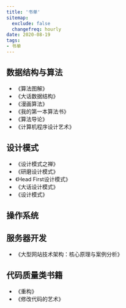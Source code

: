 ```yaml
---
title: '书单'
sitemap:
  exclude: false
  changefreq: hourly
date: 2020-08-19
tags:
- 书单
---
```


## 数据结构与算法
* 《算法图解》
* 《大话数据结构》
* 《漫画算法》
* 《我的第一本算法书》
* 《算法导论》
* 《计算机程序设计艺术》

## 设计模式
* 《设计模式之禅》
* 《研磨设计模式》
* 《Head First设计模式》
* 《大话设计模式》
* 《设计模式》


## 操作系统


## 服务器开发
* 《大型网站技术架构：核心原理与案例分析》
  

## 代码质量类书籍
* 《重构》
* 《修改代码的艺术》